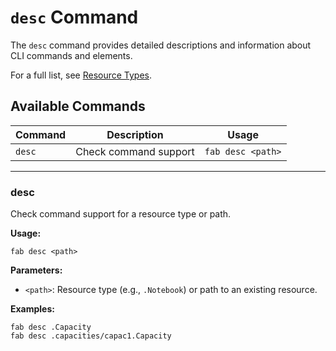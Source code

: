 # `desc` Command

The `desc` command provides detailed descriptions and information about CLI commands and elements.

For a full list, see [Resource Types](../../essentials/resource_types.md).

## Available Commands

| Command | Description           | Usage              |
|---------|----------------------|--------------------|
| `desc`  | Check command support| `fab desc <path>`  |

---

### desc

Check command support for a resource type or path.

**Usage:**

```
fab desc <path>
```

**Parameters:**

- `<path>`: Resource type (e.g., `.Notebook`) or path to an existing resource.

**Examples:**

```
fab desc .Capacity
fab desc .capacities/capac1.Capacity
```